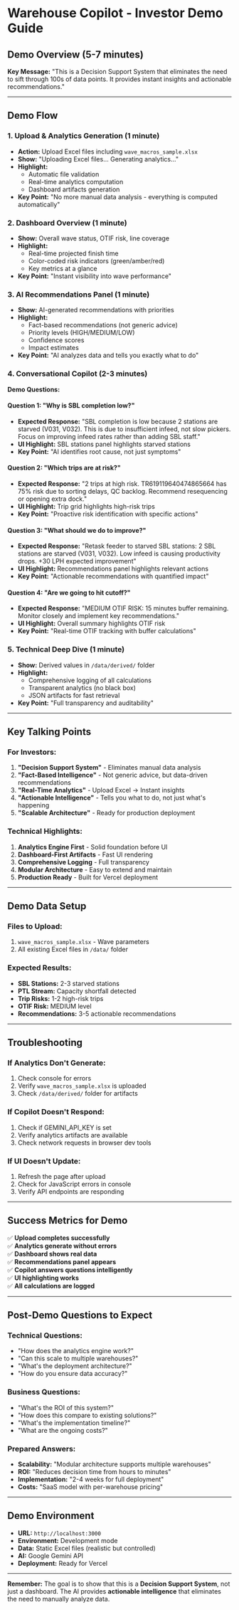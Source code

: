 # Warehouse Copilot - Investor Demo Guide

## **Demo Overview (5-7 minutes)**

**Key Message:** "This is a Decision Support System that eliminates the need to sift through 100s of data points. It provides instant insights and actionable recommendations."

---

## **Demo Flow**

### **1. Upload & Analytics Generation (1 minute)**
- **Action:** Upload Excel files including `wave_macros_sample.xlsx`
- **Show:** "Uploading Excel files... Generating analytics..."
- **Highlight:** 
  - Automatic file validation
  - Real-time analytics computation
  - Dashboard artifacts generation
- **Key Point:** "No more manual data analysis - everything is computed automatically"

### **2. Dashboard Overview (1 minute)**
- **Show:** Overall wave status, OTIF risk, line coverage
- **Highlight:**
  - Real-time projected finish time
  - Color-coded risk indicators (green/amber/red)
  - Key metrics at a glance
- **Key Point:** "Instant visibility into wave performance"

### **3. AI Recommendations Panel (1 minute)**
- **Show:** AI-generated recommendations with priorities
- **Highlight:**
  - Fact-based recommendations (not generic advice)
  - Priority levels (HIGH/MEDIUM/LOW)
  - Confidence scores
  - Impact estimates
- **Key Point:** "AI analyzes data and tells you exactly what to do"

### **4. Conversational Copilot (2-3 minutes)**
**Demo Questions:**

#### **Question 1: "Why is SBL completion low?"**
- **Expected Response:** "SBL completion is low because 2 stations are starved (V031, V032). This is due to insufficient infeed, not slow pickers. Focus on improving infeed rates rather than adding SBL staff."
- **UI Highlight:** SBL stations panel highlights starved stations
- **Key Point:** "AI identifies root cause, not just symptoms"

#### **Question 2: "Which trips are at risk?"**
- **Expected Response:** "2 trips at high risk. TR619119640474865664 has 75% risk due to sorting delays, QC backlog. Recommend resequencing or opening extra dock."
- **UI Highlight:** Trip grid highlights high-risk trips
- **Key Point:** "Proactive risk identification with specific actions"

#### **Question 3: "What should we do to improve?"**
- **Expected Response:** "Retask feeder to starved SBL stations: 2 SBL stations are starved (V031, V032). Low infeed is causing productivity drops. +30 LPH expected improvement"
- **UI Highlight:** Recommendations panel highlights relevant actions
- **Key Point:** "Actionable recommendations with quantified impact"

#### **Question 4: "Are we going to hit cutoff?"**
- **Expected Response:** "MEDIUM OTIF RISK: 15 minutes buffer remaining. Monitor closely and implement key recommendations."
- **UI Highlight:** Overall summary highlights OTIF risk
- **Key Point:** "Real-time OTIF tracking with buffer calculations"

### **5. Technical Deep Dive (1 minute)**
- **Show:** Derived values in `/data/derived/` folder
- **Highlight:**
  - Comprehensive logging of all calculations
  - Transparent analytics (no black box)
  - JSON artifacts for fast retrieval
- **Key Point:** "Full transparency and auditability"

---

## **Key Talking Points**

### **For Investors:**
1. **"Decision Support System"** - Eliminates manual data analysis
2. **"Fact-Based Intelligence"** - Not generic advice, but data-driven recommendations
3. **"Real-Time Analytics"** - Upload Excel → Instant insights
4. **"Actionable Intelligence"** - Tells you what to do, not just what's happening
5. **"Scalable Architecture"** - Ready for production deployment

### **Technical Highlights:**
1. **Analytics Engine First** - Solid foundation before UI
2. **Dashboard-First Artifacts** - Fast UI rendering
3. **Comprehensive Logging** - Full transparency
4. **Modular Architecture** - Easy to extend and maintain
5. **Production Ready** - Built for Vercel deployment

---

## **Demo Data Setup**

### **Files to Upload:**
1. `wave_macros_sample.xlsx` - Wave parameters
2. All existing Excel files in `/data/` folder

### **Expected Results:**
- **SBL Stations:** 2-3 starved stations
- **PTL Stream:** Capacity shortfall detected
- **Trip Risks:** 1-2 high-risk trips
- **OTIF Risk:** MEDIUM level
- **Recommendations:** 3-5 actionable recommendations

---

## **Troubleshooting**

### **If Analytics Don't Generate:**
1. Check console for errors
2. Verify `wave_macros_sample.xlsx` is uploaded
3. Check `/data/derived/` folder for artifacts

### **If Copilot Doesn't Respond:**
1. Check if GEMINI_API_KEY is set
2. Verify analytics artifacts are available
3. Check network requests in browser dev tools

### **If UI Doesn't Update:**
1. Refresh the page after upload
2. Check for JavaScript errors in console
3. Verify API endpoints are responding

---

## **Success Metrics for Demo**

✅ **Upload completes successfully**  
✅ **Analytics generate without errors**  
✅ **Dashboard shows real data**  
✅ **Recommendations panel appears**  
✅ **Copilot answers questions intelligently**  
✅ **UI highlighting works**  
✅ **All calculations are logged**  

---

## **Post-Demo Questions to Expect**

### **Technical Questions:**
- "How does the analytics engine work?"
- "Can this scale to multiple warehouses?"
- "What's the deployment architecture?"
- "How do you ensure data accuracy?"

### **Business Questions:**
- "What's the ROI of this system?"
- "How does this compare to existing solutions?"
- "What's the implementation timeline?"
- "What are the ongoing costs?"

### **Prepared Answers:**
- **Scalability:** "Modular architecture supports multiple warehouses"
- **ROI:** "Reduces decision time from hours to minutes"
- **Implementation:** "2-4 weeks for full deployment"
- **Costs:** "SaaS model with per-warehouse pricing"

---

## **Demo Environment**

- **URL:** `http://localhost:3000`
- **Environment:** Development mode
- **Data:** Static Excel files (realistic but controlled)
- **AI:** Google Gemini API
- **Deployment:** Ready for Vercel

---

**Remember:** The goal is to show that this is a **Decision Support System**, not just a dashboard. The AI provides **actionable intelligence** that eliminates the need to manually analyze data.
